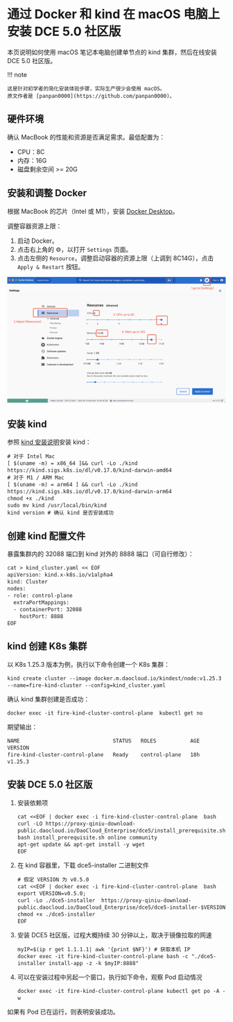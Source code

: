 # 通过 Docker 和 kind 在 macOS 电脑上安装 DCE 5.0 社区版

本页说明如何使用 macOS 笔记本电脑创建单节点的 kind 集群，然后在线安装 DCE 5.0 社区版。

!!! note

    这是针对初学者的简化安装体验步骤，实际生产很少会使用 macOS。
    原文作者是 [panpan0000](https://github.com/panpan0000)。

## 硬件环境

确认 MacBook 的性能和资源是否满足需求。最低配置为：

- CPU：8C
- 内存：16G
- 磁盘剩余空间 >= 20G

## 安装和调整 Docker

根据 MacBook 的芯片（Intel 或 M1），安装 [Docker Desktop](https://docs.docker.com/desktop/install/mac-install/)。

调整容器资源上限：

1. 启动 Docker。
1. 点击右上角的 ⚙️，以打开 `Settings` 页面。
1. 点击左侧的 `Resource`，调整启动容器的资源上限（上调到 8C14G），点击 `Apply & Restart` 按钮。

![调整资源](./images/docker.png)

## 安装 kind

参照 [kind 安装说明](https://kind.sigs.k8s.io/docs/user/quick-start/#installation)安装 kind：

```shell
# 对于 Intel Mac
[ $(uname -m) = x86_64 ]&& curl -Lo ./kind https://kind.sigs.k8s.io/dl/v0.17.0/kind-darwin-amd64
# 对于 M1 / ARM Mac
[ $(uname -m) = arm64 ] && curl -Lo ./kind https://kind.sigs.k8s.io/dl/v0.17.0/kind-darwin-arm64
chmod +x ./kind
sudo mv kind /usr/local/bin/kind
kind version # 确认 kind 是否安装成功
```

## 创建 kind 配置文件

暴露集群内的 32088 端口到 kind 对外的 8888 端口（可自行修改）：

```shell
cat > kind_cluster.yaml << EOF
apiVersion: kind.x-k8s.io/v1alpha4
kind: Cluster
nodes:
- role: control-plane
  extraPortMappings:
  - containerPort: 32088
    hostPort: 8888
EOF
```

## kind 创建 K8s 集群

以 K8s 1.25.3 版本为例，执行以下命令创建一个 K8s 集群：

```shell
kind create cluster --image docker.m.daocloud.io/kindest/node:v1.25.3 --name=fire-kind-cluster --config=kind_cluster.yaml
```

确认 kind 集群创建是否成功：

```shell
docker exec -it fire-kind-cluster-control-plane  kubectl get no
```

期望输出：

```console
NAME                              STATUS   ROLES           AGE   VERSION
fire-kind-cluster-control-plane   Ready    control-plane   18h   v1.25.3
```

## 安装 DCE 5.0 社区版

1. 安装依赖项

    ```shell
    cat <<EOF | docker exec -i fire-kind-cluster-control-plane  bash
    curl -LO https://proxy-qiniu-download-public.daocloud.io/DaoCloud_Enterprise/dce5/install_prerequisite.sh
    bash install_prerequisite.sh online community
    apt-get update && apt-get install -y wget
    EOF
    ```

1. 在 kind 容器里，下载 dce5-installer 二进制文件

    ```shell
    # 假定 VERSION 为 v0.5.0
    cat <<EOF | docker exec -i fire-kind-cluster-control-plane  bash
    export VERSION=v0.5.0; 
    curl -Lo ./dce5-installer  https://proxy-qiniu-download-public.daocloud.io/DaoCloud_Enterprise/dce5/dce5-installer-$VERSION
    chmod +x ./dce5-installer 
    EOF
    ```

1. 安装 DCE5 社区版，过程大概持续 30 分钟以上，取决于镜像拉取的网速

    ```shell
    myIP=$(ip r get 1.1.1.1| awk '{print $NF}') # 获取本机 IP
    docker exec -it fire-kind-cluster-control-plane bash -c "./dce5-installer install-app -z -k $myIP:8888"
    ```

1. 可以在安装过程中另起一个窗口，执行如下命令，观察 Pod 启动情况

    ```shell
    docker exec -it fire-kind-cluster-control-plane kubectl get po -A -w
    ```

如果有 Pod 已在运行，则表明安装成功。
